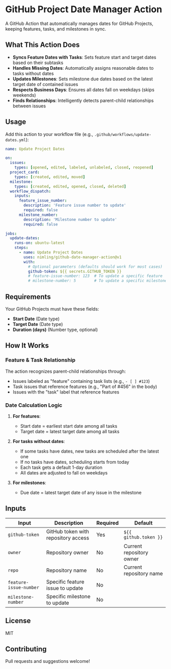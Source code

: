 # GitHub Project Date Manager Action

A GitHub Action that automatically manages dates for GitHub Projects, keeping features, tasks, and milestones in sync.

## What This Action Does

- **Syncs Feature Dates with Tasks**: Sets feature start and target dates based on their subtasks
- **Handles Missing Dates**: Automatically assigns reasonable dates to tasks without dates
- **Updates Milestones**: Sets milestone due dates based on the latest target date of contained issues
- **Respects Business Days**: Ensures all dates fall on weekdays (skips weekends)
- **Finds Relationships**: Intelligently detects parent-child relationships between issues

## Usage

Add this action to your workflow file (e.g., `.github/workflows/update-dates.yml`):

```yaml
name: Update Project Dates

on:
  issues:
    types: [opened, edited, labeled, unlabeled, closed, reopened]
  project_card:
    types: [created, edited, moved]
  milestone:
    types: [created, edited, opened, closed, deleted]
  workflow_dispatch:
    inputs:
      feature_issue_number:
        description: 'Feature issue number to update'
        required: false
      milestone_number:
        description: 'Milestone number to update'
        required: false

jobs:
  update-dates:
    runs-on: ubuntu-latest
    steps:
      - name: Update Project Dates
        uses: nimling/github-date-manager-action@v1
        with:
          # Optional parameters (defaults should work for most cases)
          github-token: ${{ secrets.GITHUB_TOKEN }}
          # feature-issue-number: 123  # To update a specific feature
          # milestone-number: 5        # To update a specific milestone
```

## Requirements

Your GitHub Projects must have these fields:
- **Start Date** (Date type)
- **Target Date** (Date type)
- **Duration (days)** (Number type, optional)

## How It Works

### Feature & Task Relationship

The action recognizes parent-child relationships through:
- Issues labeled as "feature" containing task lists (e.g., `- [ ] #123`)
- Task issues that reference features (e.g., "Part of #456" in the body)
- Issues with the "task" label that reference features

### Date Calculation Logic

1. **For features**:
    - Start date = earliest start date among all tasks
    - Target date = latest target date among all tasks

2. **For tasks without dates**:
    - If some tasks have dates, new tasks are scheduled after the latest one
    - If no tasks have dates, scheduling starts from today
    - Each task gets a default 1-day duration
    - All dates are adjusted to fall on weekdays

3. **For milestones**:
    - Due date = latest target date of any issue in the milestone

## Inputs

| Input | Description | Required | Default |
|-------|-------------|----------|---------|
| `github-token` | GitHub token with repository access | Yes | `${{ github.token }}` |
| `owner` | Repository owner | No | Current repository owner |
| `repo` | Repository name | No | Current repository name |
| `feature-issue-number` | Specific feature issue to update | No | |
| `milestone-number` | Specific milestone to update | No | |

## License

MIT

## Contributing

Pull requests and suggestions welcome!